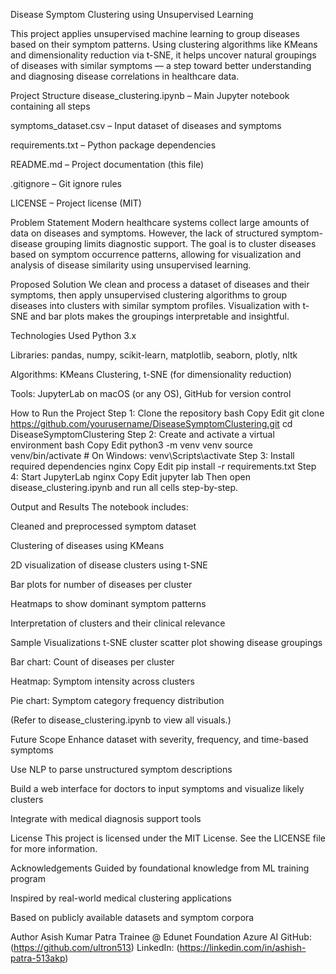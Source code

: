Disease Symptom Clustering using Unsupervised Learning

This project applies unsupervised machine learning to group diseases based on their symptom patterns. Using clustering algorithms like KMeans and dimensionality reduction via t-SNE, it helps uncover natural groupings of diseases with similar symptoms — a step toward better understanding and diagnosing disease correlations in healthcare data.

Project Structure
disease_clustering.ipynb – Main Jupyter notebook containing all steps

symptoms_dataset.csv – Input dataset of diseases and symptoms

requirements.txt – Python package dependencies

README.md – Project documentation (this file)

.gitignore – Git ignore rules

LICENSE – Project license (MIT)

Problem Statement
Modern healthcare systems collect large amounts of data on diseases and symptoms. However, the lack of structured symptom-disease grouping limits diagnostic support. The goal is to cluster diseases based on symptom occurrence patterns, allowing for visualization and analysis of disease similarity using unsupervised learning.

Proposed Solution
We clean and process a dataset of diseases and their symptoms, then apply unsupervised clustering algorithms to group diseases into clusters with similar symptom profiles. Visualization with t-SNE and bar plots makes the groupings interpretable and insightful.

Technologies Used
Python 3.x

Libraries: pandas, numpy, scikit-learn, matplotlib, seaborn, plotly, nltk

Algorithms: KMeans Clustering, t-SNE (for dimensionality reduction)

Tools: JupyterLab on macOS (or any OS), GitHub for version control

How to Run the Project
Step 1: Clone the repository
bash
Copy
Edit
git clone https://github.com/yourusername/DiseaseSymptomClustering.git
cd DiseaseSymptomClustering
Step 2: Create and activate a virtual environment
bash
Copy
Edit
python3 -m venv venv
source venv/bin/activate        # On Windows: venv\Scripts\activate
Step 3: Install required dependencies
nginx
Copy
Edit
pip install -r requirements.txt
Step 4: Start JupyterLab
nginx
Copy
Edit
jupyter lab
Then open disease_clustering.ipynb and run all cells step-by-step.

Output and Results
The notebook includes:

Cleaned and preprocessed symptom dataset

Clustering of diseases using KMeans

2D visualization of disease clusters using t-SNE

Bar plots for number of diseases per cluster

Heatmaps to show dominant symptom patterns

Interpretation of clusters and their clinical relevance

Sample Visualizations
t-SNE cluster scatter plot showing disease groupings

Bar chart: Count of diseases per cluster

Heatmap: Symptom intensity across clusters

Pie chart: Symptom category frequency distribution

(Refer to disease_clustering.ipynb to view all visuals.)

Future Scope
Enhance dataset with severity, frequency, and time-based symptoms

Use NLP to parse unstructured symptom descriptions

Build a web interface for doctors to input symptoms and visualize likely clusters

Integrate with medical diagnosis support tools

License
This project is licensed under the MIT License. See the LICENSE file for more information.

Acknowledgements
Guided by foundational knowledge from ML training program

Inspired by real-world medical clustering applications

Based on publicly available datasets and symptom corpora

Author
Asish Kumar Patra
Trainee @ Edunet Foundation Azure AI
GitHub: (https://github.com/ultron513)
LinkedIn: (https://linkedin.com/in/ashish-patra-513akp)
